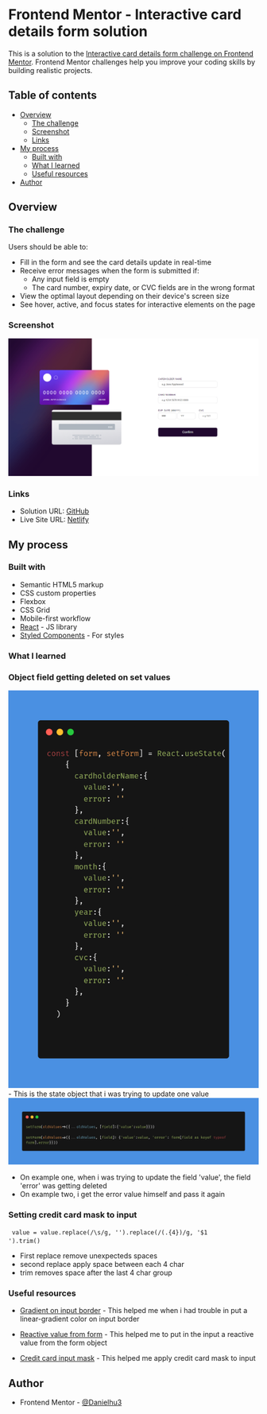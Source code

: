 # Frontend Mentor - Interactive card details form solution

This is a solution to the [Interactive card details form challenge on Frontend Mentor](https://www.frontendmentor.io/challenges/interactive-card-details-form-XpS8cKZDWw). Frontend Mentor challenges help you improve your coding skills by building realistic projects. 

## Table of contents

- [Overview](#overview)
  - [The challenge](#the-challenge)
  - [Screenshot](#screenshot)
  - [Links](#links)
- [My process](#my-process)
  - [Built with](#built-with)
  - [What I learned](#what-i-learned)
  - [Useful resources](#useful-resources)
- [Author](#author)



## Overview

### The challenge

Users should be able to:

- Fill in the form and see the card details update in real-time
- Receive error messages when the form is submitted if:
  - Any input field is empty
  - The card number, expiry date, or CVC fields are in the wrong format
- View the optimal layout depending on their device's screen size
- See hover, active, and focus states for interactive elements on the page

### Screenshot

<img src='src/screenshots/desktop.png'>

### Links

- Solution URL: [GitHub](https://github.com/Danielhu3/interactive-card2)
- Live Site URL: [Netlify](https://jocular-elf-87d808.netlify.app/)

## My process

### Built with

- Semantic HTML5 markup
- CSS custom properties
- Flexbox
- CSS Grid
- Mobile-first workflow
- [React](https://reactjs.org/) - JS library
- [Styled Components](https://styled-components.com/) - For styles


### What I learned

### Object field getting deleted on set values
<img src='src/screenshots/formState.png'>
- This is the state object that i was trying to update one value

<img src='src/screenshots/setFormFixing.png'>
<ul> 
<li>On example one, when i was trying to update the field 'value', the field 'error' was getting deleted </li>
<li>On example two, i get the error value himself and pass it again </li>
</ul>

### Setting credit card mask to input
<code> value = value.replace(/\s/g, '').replace(/(.{4})/g, '$1 ').trim() </code>
- First replace remove unexpecteds spaces
- second replace apply space between each 4 char
- trim removes space after the last 4 char group 


### Useful resources

- [Gradient on input border](https://stackoverflow.com/questions/33054514/how-to-apply-linear-gradient-to-input-border) - This helped me when i had trouble in put a linear-gradient color on input border

- [Reactive value from form](https://stackoverflow.com/questions/57086672/element-implicitly-has-an-any-type-because-expression-of-type-string-cant-b) - This helped me to put in the input a reactive value from the form object 

- [Credit card input mask](https://github.com/cosmoart/Interactive-card-details-form) - This helped me apply credit card mask to input 


## Author

- Frontend Mentor - [@Danielhu3](https://www.frontendmentor.io/profile/Danielhu3)



